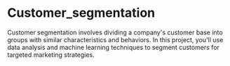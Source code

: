 # Customer_segmentation
Customer segmentation involves dividing a company's customer base into groups with similar characteristics and behaviors. In this project, you'll use data analysis and machine learning techniques to segment customers for targeted marketing strategies.

